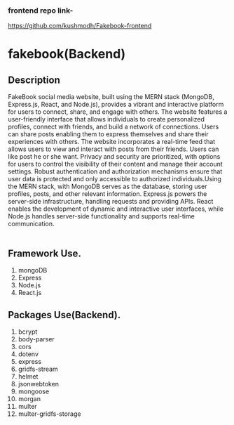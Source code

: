 ### frontend repo link- 
https://github.com/kushmodh/Fakebook-frontend
<br/>

# fakebook(Backend)

## Description
FakeBook social media website, built using the MERN stack (MongoDB, Express.js, React, and Node.js), provides a vibrant and interactive platform for users to connect, share, and engage with others. The website features a user-friendly interface that allows individuals to create personalized profiles, connect with friends, and build a network of connections. Users can share posts enabling them to express themselves and share their experiences with others. The website incorporates a real-time feed that allows users to view and interact with posts from their friends. Users can like post he or she want. Privacy and security are prioritized, with options for users to control the visibility of their content and manage their account settings. Robust authentication and authorization mechanisms ensure that user data is protected and only accessible to authorized individuals.Using the MERN stack, with MongoDB serves as the database, storing user profiles, posts, and other relevant information. Express.js powers the server-side infrastructure, handling requests and providing APIs. React enables the development of dynamic and interactive user interfaces, while Node.js handles server-side functionality and supports real-time communication.
<br />
<br />

## Framework Use.
1. mongoDB
2. Express
3. Node.js
4. React.js

## Packages Use(Backend).
1.  bcrypt
2.  body-parser
3.  cors
4.  dotenv
5.  express
6.  gridfs-stream
7.  helmet
8.  jsonwebtoken
9.  mongoose
10.  morgan
11.  multer
12.  multer-gridfs-storage
